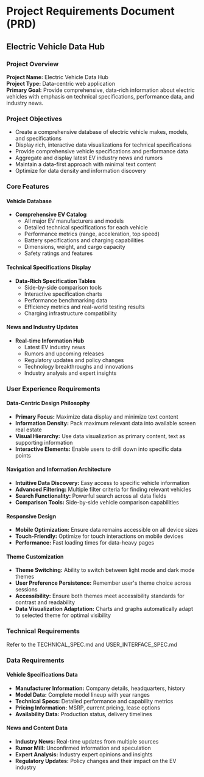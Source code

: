 # Project Requirements Document (PRD)
## Electric Vehicle Data Hub

### Project Overview

**Project Name:** Electric Vehicle Data Hub  
**Project Type:** Data-centric web application  
**Primary Goal:** Provide comprehensive, data-rich information about electric vehicles with emphasis on technical specifications, performance data, and industry news.

### Project Objectives

- Create a comprehensive database of electric vehicle makes, models, and specifications
- Display rich, interactive data visualizations for technical specifications
- Provide comprehensive vehicle specifications and performance data
- Aggregate and display latest EV industry news and rumors
- Maintain a data-first approach with minimal text content
- Optimize for data density and information discovery

### Core Features

#### Vehicle Database
- **Comprehensive EV Catalog**
  - All major EV manufacturers and models
  - Detailed technical specifications for each vehicle
  - Performance metrics (range, acceleration, top speed)
  - Battery specifications and charging capabilities
  - Dimensions, weight, and cargo capacity
  - Safety ratings and features

#### Technical Specifications Display
- **Data-Rich Specification Tables**
  - Side-by-side comparison tools
  - Interactive specification charts
  - Performance benchmarking data
  - Efficiency metrics and real-world testing results
  - Charging infrastructure compatibility



#### News and Industry Updates
- **Real-time Information Hub**
  - Latest EV industry news
  - Rumors and upcoming releases
  - Regulatory updates and policy changes
  - Technology breakthroughs and innovations
  - Industry analysis and expert insights

### User Experience Requirements

#### Data-Centric Design Philosophy
- **Primary Focus:** Maximize data display and minimize text content
- **Information Density:** Pack maximum relevant data into available screen real estate
- **Visual Hierarchy:** Use data visualization as primary content, text as supporting information
- **Interactive Elements:** Enable users to drill down into specific data points

#### Navigation and Information Architecture
- **Intuitive Data Discovery:** Easy access to specific vehicle information
- **Advanced Filtering:** Multiple filter criteria for finding relevant vehicles
- **Search Functionality:** Powerful search across all data fields
- **Comparison Tools:** Side-by-side vehicle comparison capabilities

#### Responsive Design
- **Mobile Optimization:** Ensure data remains accessible on all device sizes
- **Touch-Friendly:** Optimize for touch interactions on mobile devices
- **Performance:** Fast loading times for data-heavy pages

#### Theme Customization
- **Theme Switching:** Ability to switch between light mode and dark mode themes
- **User Preference Persistence:** Remember user's theme choice across sessions
- **Accessibility:** Ensure both themes meet accessibility standards for contrast and readability
- **Data Visualization Adaptation:** Charts and graphs automatically adapt to selected theme for optimal visibility

### Technical Requirements

Refer to the TECHNICAL_SPEC.md and USER_INTERFACE_SPEC.md

### Data Requirements

#### Vehicle Specifications Data
- **Manufacturer Information:** Company details, headquarters, history
- **Model Data:** Complete model lineup with year ranges
- **Technical Specs:** Detailed performance and capability metrics
- **Pricing Information:** MSRP, current pricing, lease options
- **Availability Data:** Production status, delivery timelines

#### News and Content Data
- **Industry News:** Real-time updates from multiple sources
- **Rumor Mill:** Unconfirmed information and speculation
- **Expert Analysis:** Industry expert opinions and insights
- **Regulatory Updates:** Policy changes and their impact on the EV industry